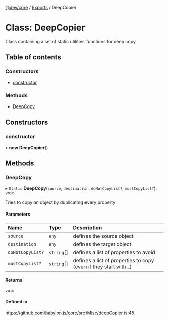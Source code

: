 [@dev/core](../README.md) / [Exports](../modules.md) / DeepCopier

# Class: DeepCopier

Class containing a set of static utilities functions for deep copy.

## Table of contents

### Constructors

- [constructor](DeepCopier.md#constructor)

### Methods

- [DeepCopy](DeepCopier.md#deepcopy)

## Constructors

### constructor

• **new DeepCopier**()

## Methods

### DeepCopy

▸ `Static` **DeepCopy**(`source`, `destination`, `doNotCopyList?`, `mustCopyList?`): `void`

Tries to copy an object by duplicating every property

#### Parameters

| Name | Type | Description |
| :------ | :------ | :------ |
| `source` | `any` | defines the source object |
| `destination` | `any` | defines the target object |
| `doNotCopyList?` | `string`[] | defines a list of properties to avoid |
| `mustCopyList?` | `string`[] | defines a list of properties to copy (even if they start with _) |

#### Returns

`void`

#### Defined in

https://github.com/babylon.js/core/src/Misc/deepCopier.ts:45
